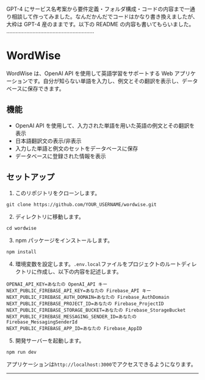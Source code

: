 GPT-4 にサービス名考案から要件定義・フォルダ構成・コードの内容まで一通り相談して作ってみました。なんだかんだでコードはかなり書き換えましたが、大枠は GPT-4 産のままです。以下の README の内容も書いてもらいました。
…………………………………………………

# WordWise

WordWise は、OpenAI API を使用して英語学習をサポートする Web アプリケーションです。自分が知らない単語を入力し、例文とその翻訳を表示し、データベースに保存できます。

## 機能

- OpenAI API を使用して、入力された単語を用いた英語の例文とその翻訳を表示
- 日本語翻訳文の表示/非表示
- 入力した単語と例文のセットをデータベースに保存
- データベースに登録された情報を表示

## セットアップ

1. このリポジトリをクローンします。

```
git clone https://github.com/YOUR_USERNAME/wordwise.git
```

2. ディレクトリに移動します。

```
cd wordwise
```

3. npm パッケージをインストールします。

```
npm install
```

4. 環境変数を設定します。`.env.local`ファイルをプロジェクトのルートディレクトリに作成し、以下の内容を記述します。

```
OPENAI_API_KEY=あなたの OpenAI_API キー
NEXT_PUBLIC_FIREBASE_API_KEY=あなたの Firebase_API キー
NEXT_PUBLIC_FIREBASE_AUTH_DOMAIN=あなたの Firebase_AuthDomain
NEXT_PUBLIC_FIREBASE_PROJECT_ID=あなたの Firebase_ProjectID
NEXT_PUBLIC_FIREBASE_STORAGE_BUCKET=あなたの Firebase_StorageBucket
NEXT_PUBLIC_FIREBASE_MESSAGING_SENDER_ID=あなたの Firebase_MessagingSenderId
NEXT_PUBLIC_FIREBASE_APP_ID=あなたの Firebase_AppID
```

5. 開発サーバーを起動します。

```
npm run dev
```

アプリケーションは`http://localhost:3000`でアクセスできるようになります。

---
